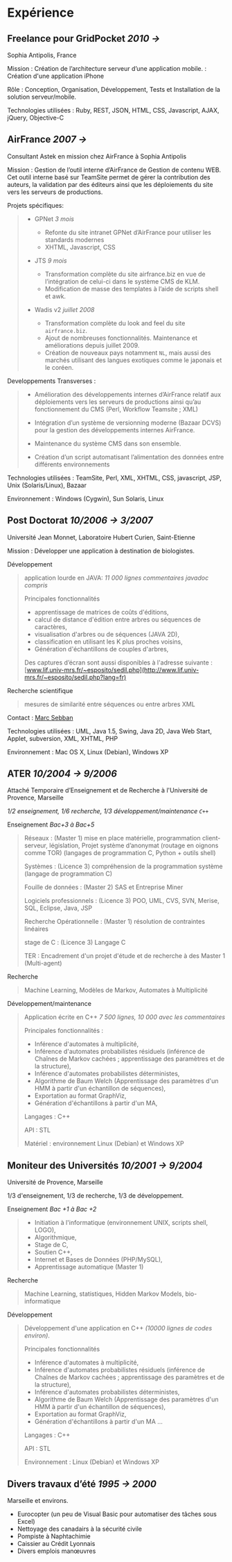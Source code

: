 # Expérience

## Freelance pour GridPocket _2010 &rarr;_ 

Sophia Antipolis, France

Mission 
: Création de l’architecture serveur d’une application mobile. 
: Création d'une application iPhone

Rôle
: Conception, Organisation, Développement, Tests et Installation de la solution serveur/mobile.

Technologies utilisées
: Ruby, REST, JSON, HTML, CSS, Javascript, AJAX, jQuery, Objective-C

## AirFrance _2007 &rarr;_ 

Consultant Astek en mission chez AirFrance à Sophia Antipolis

Mission 
: Gestion de l’outil interne d’AirFrance de Gestion de contenu WEB.  Cet outil interne basé sur TeamSite permet de gérer la contribution des auteurs, la validation par des éditeurs ainsi que les déploiements du site vers les serveurs de productions.

Projets spécifiques:

> - GPNet _3 mois_
>   - Refonte du site intranet GPNet d’AirFrance pour utiliser les standards modernes
>   - XHTML, Javascript, CSS
> - JTS _9 mois_ 
>   - Transformation complète du site airfrance.biz en vue de l’intégration de celui-ci dans le système CMS de KLM. 
>   - Modification de masse des templates à l’aide de scripts shell et awk.
> 
> - Wadis v2 _juillet 2008_ 
>   - Transformation complète du look and feel du site `airfrance.biz`. 
>   - Ajout de nombreuses fonctionnalités. Maintenance et améliorations depuis juillet 2009.
>   - Création de nouveaux pays notamment `NL`, mais aussi des marchés utilisant des langues exotiques comme le japonais et le coréen. 

Developpements Transverses :

> - Amélioration des développements internes d’AirFrance relatif aux déploiements vers les serveurs de productions ainsi qu’au fonctionnement du CMS (Perl, Workflow Teamsite ; XML)
> 
> - Intégration d’un système de versionning moderne (Bazaar DCVS) pour la gestion des développements internes AirFrance.
> - Maintenance du système CMS dans son ensemble. 
> - Création d’un script automatisant l’alimentation des données entre différents environnements
 
Technologies utilisées
: TeamSite, Perl, XML, XHTML, CSS, javascript, JSP, Unix (Solaris/Linux), Bazaar

Environnement
: Windows (Cygwin), Sun Solaris, Linux



## Post Doctorat _10/2006 &rarr; 3/2007_ 

Université Jean Monnet, Laboratoire Hubert Curien, Saint-Etienne

Mission
: Développer une application à destination de biologistes.

Développement

> application lourde en JAVA: _11 000 lignes commentaires javadoc compris_
> 
> Principales fonctionnalités
> 
> - apprentissage de matrices de coûts d'éditions,
> - calcul de distance d'édition entre arbres ou séquences de caractères,
> - visualisation d'arbres ou de séquences (JAVA 2D),
> - classification en utilisant les K plus proches voisins,
> - Génération d'échantillons de couples d'arbres,
> 
> Des captures d’écran sont aussi disponibles à l'adresse suivante : [www.lif.univ-mrs.fr/~esposito/sedil.php](http://www.lif.univ-mrs.fr/~esposito/sedil.php?lang=fr)

Recherche scientifique

> mesures de similarité entre séquences ou entre arbres XML

Contact
: [Marc Sebban](mailto://marc.sebban@univ-st-etienne.fr)

Technologies utilisées
: UML, Java 1.5, Swing, Java 2D, Java Web Start, Applet, subversion, XML, XHTML, PHP

Environnement
: Mac OS X, Linux (Debian), Windows XP


## ATER _10/2004 &rarr; 9/2006_ 

Attaché Temporaire d’Enseignement et de Recherche à l'Université de Provence, Marseille

_1/2 enseignement, 1/6 recherche, 1/3 développement/maintenance `C++`_

Enseignement _Bac+3 à Bac+5_

> Réseaux
> : (Master 1) mise en place matérielle, programmation client-serveur, législation, Projet système d’anonymat (routage en oignons comme TOR) (langages de programmation C, Python + outils shell)
> 
> Systèmes
> : (Licence 3) compréhension de la programmation système (langage de programmation C)
> 
> Fouille de données
> : (Master 2) SAS et Entreprise Miner
> 
> Logiciels professionnels
> : (Licence 3) POO, UML, CVS, SVN, Merise, SQL, Eclipse, Java, JSP
> 
> Recherche Opérationnelle
> : (Master 1) résolution de contraintes linéaires
> 
> stage de C
> : (Licence 3) Langage C
> 
> TER
> : Encadrement d'un projet d'étude et de recherche à des Master 1 (Multi-agent)

Recherche

> Machine Learning, Modèles de Markov, Automates à Multiplicité

Développement/maintenance

> Application écrite en C++ _7 500 lignes, 10 000 avec les commentaires_
> 
> Principales fonctionnalités :
> 
> - Inférence d'automates à multiplicité,
> - Inférence d'automates probabilistes résiduels (inférence de Chaînes de Markov cachées ; apprentissage des paramètres et de la structure),
> - Inférence d'automates probabilistes déterministes,
> - Algorithme de Baum Welch (Apprentissage des paramètres d'un HMM à partir d'un échantillon de séquences),
> - Exportation au format GraphViz,
> - Génération d'échantillons à partir d'un MA,
> 
> Langages
> : C++
> 
> API
> : STL
> 
> Matériel
> : environnement Linux (Debian) et Windows XP

## Moniteur des Universités _10/2001 &rarr; 9/2004_ 

Université de Provence, Marseille 

1/3 d'enseignement, 1/3 de recherche, 1/3 de développement.

Enseignement _Bac +1 à Bac +2_

> - Initiation à l'informatique (environnement UNIX, scripts shell, LOGO),
> - Algorithmique,
> - Stage de C,
> - Soutien C++,
> - Internet et Bases de Données (PHP/MySQL),
> - Apprentissage automatique (Master 1)

Recherche 

> Machine Learning, statistiques, Hidden Markov Models, bio-informatique

Développement

> Développement d'une application en C++ _(10000 lignes de codes environ)_.
> 
> Principales fonctionnalités 
> 
> - Inférence d'automates à multiplicité,
> - Inférence d'automates probabilistes résiduels (inférence de Chaînes de Markov cachées ; apprentissage des paramètres et de la structure), 
> - Inférence d'automates probabilistes déterministes,
> - Algorithme de Baum Welch (Apprentissage des paramètres d'un HMM à partir d'un échantillon de séquences),
> - Exportation au format GraphViz, 
> - Génération d'échantillons à partir d'un MA ...
> 
> Langages
> : C++
> 
> API 
> : STL
> 
> Environnement
> : Linux (Debian) et Windows XP

## Divers travaux d’été _1995 &rarr; 2000_ 

Marseille et environs.

- Eurocopter (un peu de Visual Basic pour automatiser des tâches sous Excel)
- Nettoyage des canadairs à la sécurité civile
- Pompiste à Naphtachimie
- Caissier au Crédit Lyonnais
- Divers emplois manœuvres
